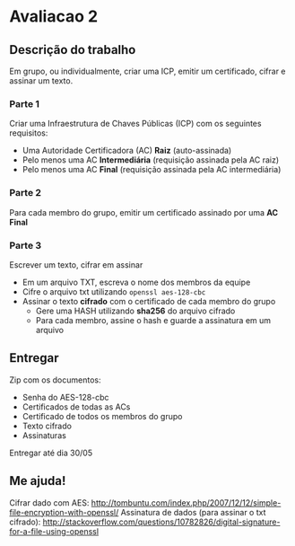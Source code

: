 Avaliacao 2
===========

## Descrição do trabalho
Em grupo, ou individualmente, criar uma ICP, emitir um certificado, cifrar e assinar um texto.

### Parte 1
Criar uma Infraestrutura de Chaves Públicas (ICP) com os seguintes requisitos:
* Uma Autoridade Certificadora (AC) **Raiz** (auto-assinada)
* Pelo menos uma AC **Intermediária** (requisição assinada pela AC raiz)
* Pelo menos uma AC **Final** (requisição assinada pela AC intermediária)

### Parte 2
Para cada membro do grupo, emitir um certificado assinado por uma **AC Final**

### Parte 3
Escrever um texto, cifrar em assinar
* Em um arquivo TXT, escreva o nome dos membros da equipe
* Cifre o arquivo txt utilizando ```openssl aes-128-cbc```
* Assinar o texto **cifrado** com o certificado de cada membro do grupo
  * Gere uma HASH utilizando **sha256** do arquivo cifrado
  * Para cada membro, assine o hash e guarde a assinatura em um arquivo

## Entregar
Zip com os documentos:
* Senha do AES-128-cbc
* Certificados de todas as ACs
* Certificado de todos os membros do grupo
* Texto cifrado
* Assinaturas

Entregar até dia 30/05


## Me ajuda!

Cifrar dado com AES: http://tombuntu.com/index.php/2007/12/12/simple-file-encryption-with-openssl/
Assinatura de dados (para assinar o txt cifrado): http://stackoverflow.com/questions/10782826/digital-signature-for-a-file-using-openssl
